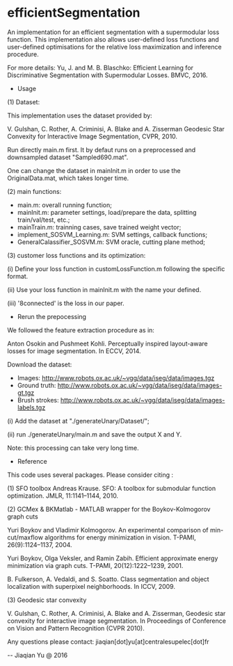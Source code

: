 ﻿# efficientSegmentation

An implementation for an efficient segmentation with a supermodular loss function. This implementation also allows user-defined loss functions and user-defined optimisations for the relative loss maximization and inference procedure. 

For more details: 
Yu, J. and M. B. Blaschko: Efficient Learning for Discriminative Segmentation with Supermodular Losses. BMVC, 2016.

- Usage

(1) Dataset: 

This implementation uses the dataset provided by:
 
V. Gulshan, C. Rother, A. Criminisi, A. Blake and A. Zisserman
Geodesic Star Convexity for Interactive Image Segmentation, CVPR, 2010. 

Run directly main.m first. It by defaut runs on a preprocessed and downsampled dataset "Sampled690.mat". 

One can change the dataset in mainInit.m in order to use the OriginalData.mat, which takes longer time.

(2) main functions:

- main.m: overall running function;
- mainInit.m: parameter settings, load/prepare the data, splitting train/val/test, etc.;
- mainTrain.m: trainning cases, save trained weight vector;
- implement_SOSVM_Learning.m: SVM settings, callback functions;
- GeneralCalassifier_SOSVM.m: SVM oracle, cutting plane method;

(3) customer loss functions and its optimization:

(i) Define your loss function in customLossFunction.m following the specific format.

(ii) Use your loss function in mainInit.m with the name your defined.

(iii) '8connected' is the loss in our paper.

- Rerun the prepocessing

We followed the feature extraction procedure as in: 

Anton Osokin and Pushmeet Kohli. Perceptually inspired layout-aware losses for image segmentation. In ECCV, 2014.

Download the dataset:

- Images: http://www.robots.ox.ac.uk/~vgg/data/iseg/data/images.tgz
- Ground truth: http://www.robots.ox.ac.uk/~vgg/data/iseg/data/images-gt.tgz
- Brush strokes: http://www.robots.ox.ac.uk/~vgg/data/iseg/data/images-labels.tgz

(i) Add the dataset at "./generateUnary/Dataset/"; 

(ii) run ./generateUnary/main.m and save the output X and Y.

Note: this processing can take very long time. 

- Reference

This code uses several packages. Please consider citing :

(1) SFO toolbox
Andreas Krause. SFO: A toolbox for submodular function optimization. JMLR, 11:1141–1144, 2010.

(2) GCMex & BKMatlab - MATLAB wrapper for the Boykov-Kolmogorov graph cuts

Yuri Boykov and Vladimir Kolmogorov. An experimental comparison of min-cut/maxflow algorithms for energy minimization in vision. T-PAMI, 26(9):1124–1137, 2004.

Yuri Boykov, Olga Veksler, and Ramin Zabih. Efficient approximate energy minimization via graph cuts. T-PAMI, 20(12):1222–1239, 2001.

B. Fulkerson, A. Vedaldi, and S. Soatto. Class segmentation and object localization with superpixel neighborhoods. In ICCV, 2009.

(3) Geodesic star convexity 

V. Gulshan, C. Rother, A. Criminisi, A. Blake and A. Zisserman,
Geodesic star convexity for interactive image segmentation. 
In Proceedings of Conference on Vision and Pattern Recognition (CVPR 2010).

Any questions please contact: jiaqian[dot]yu[at]centralesupelec[dot]fr

--
Jiaqian Yu @ 2016
